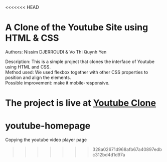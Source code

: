 <<<<<<< HEAD

# A Clone of the Youtube Site using HTML & CSS

Authors: Nissim DJERROUDI & Vo Thi Quynh Yen

Description: This is a simple project that clones the interface of Youtube using HTML and CSS.<br>
Method used: We used flexbox together with other CSS properties to position and align the elements.<br>
Possible improvement: make it mobile-responsive.<br>


The project is live at [Youtube Clone](https://ndjerrou.github.io)
=======
# youtube-homepage

Copying the youtube video player page
>>>>>>> 328a02671d968afb67a40897edbc312bd4d1d97a

